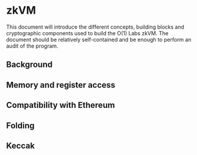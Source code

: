 # zkVM

This document will introduce the different concepts, building blocks and
cryptographic components used to build the O(1) Labs zkVM.
The document should be relatively self-contained and be enough to perform an
audit of the program.

## Background

## Memory and register access

## Compatibility with Ethereum

## Folding

## Keccak
